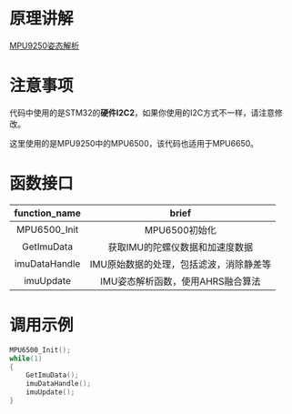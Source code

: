 # 原理讲解
[MPU9250姿态解析](https://imuncle.github.io/content.html?id=44)

# 注意事项
代码中使用的是STM32的**硬件I2C2**，如果你使用的I2C方式不一样，请注意修改。

这里使用的是MPU9250中的MPU6500，该代码也适用于MPU6650。

# 函数接口
function_name|brief
:--:|:--:
MPU6500_Init|MPU6500初始化
GetImuData|获取IMU的陀螺仪数据和加速度数据
imuDataHandle|IMU原始数据的处理，包括滤波，消除静差等
imuUpdate|IMU姿态解析函数，使用AHRS融合算法

# 调用示例
```c
MPU6500_Init();
while(1)
{
    GetImuData();
    imuDataHandle();
    imuUpdate();
}
```